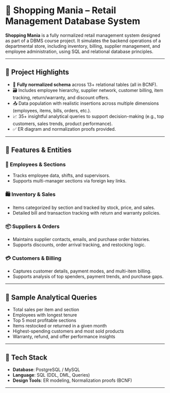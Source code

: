 # 🛒 Shopping Mania – Retail Management Database System

**Shopping Mania** is a fully normalized retail management system designed as part of a DBMS course project. It simulates the backend operations of a departmental store, including inventory, billing, supplier management, and employee administration, using SQL and relational database principles.

---

## 🧱 Project Highlights

- 🔧 **Fully normalized schema** across 13+ relational tables (all in BCNF).
- 🗃️ Includes employee hierarchy, supplier network, customer billing, item tracking, return/warranty, and discount offers.
- 📤 Data population with realistic insertions across multiple dimensions (employees, items, bills, orders, etc.).
- 📈 35+ insightful analytical queries to support decision-making (e.g., top customers, sales trends, product performance).
- ✅ ER diagram and normalization proofs provided.

---

## 🧩 Features & Entities

### 👥 Employees & Sections
- Tracks employee data, shifts, and supervisors.
- Supports multi-manager sections via foreign key links.

### 🛍️ Inventory & Sales
- Items categorized by section and tracked by stock, price, and sales.
- Detailed bill and transaction tracking with return and warranty policies.

### 📦 Suppliers & Orders
- Maintains supplier contacts, emails, and purchase order histories.
- Supports discounts, order arrival tracking, and restocking logic.

### 💳 Customers & Billing
- Captures customer details, payment modes, and multi-item billing.
- Supports analysis of top spenders, payment trends, and purchase gaps.

---

## 🧪 Sample Analytical Queries

- Total sales per item and section
- Employees with longest tenure
- Top 5 most profitable sections
- Items restocked or returned in a given month
- Highest-spending customers and most sold products
- Warranty, refund, and offer performance insights

---

## 🧰 Tech Stack

- **Database**: PostgreSQL / MySQL
- **Language**: SQL (DDL, DML, Queries)
- **Design Tools**: ER modeling, Normalization proofs (BCNF)

---
